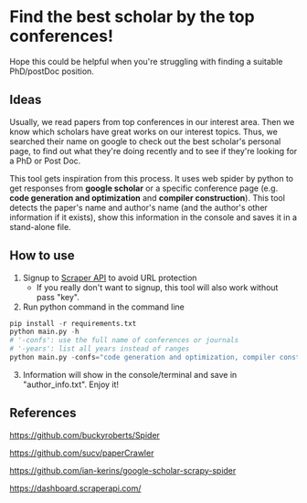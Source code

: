 # Find the best scholar by the top conferences!
Hope this could be helpful when you're struggling with finding a suitable PhD/postDoc position.

## Ideas
Usually, we read papers from top conferences in our interest area. Then we know which scholars have great works on our interest topics. Thus, we searched their name on google to check out the best scholar's personal page, to find out what they're doing recently and to see if they're looking for a PhD or Post Doc.

This tool gets inspiration from this process. It uses web spider by python to get responses from **google scholar** or a specific conference page (e.g. **code generation and optimization** and **compiler construction**). This tool detects the paper's name and author's name (and the author's other information if it exists), show this information in the console and saves it in a stand-alone file.

## How to use
1. Signup to [Scraper API](https://www.scraperapi.com/signup) to avoid URL protection
   * If you really don't want to signup, this tool will also work without pass "key".
2. Run python command in the command line
```python
pip install -r requirements.txt
python main.py -h
# '-confs': use the full name of conferences or journals
# '-years': list all years instead of ranges
python main.py -confs="code generation and optimization, compiler construction" -years="2020, 2021, 2022" -key="your_key"
```
3. Information will show in the console/terminal and save in "author_info.txt". Enjoy it!

## References
https://github.com/buckyroberts/Spider

https://github.com/sucv/paperCrawler

https://github.com/ian-kerins/google-scholar-scrapy-spider

https://dashboard.scraperapi.com/
